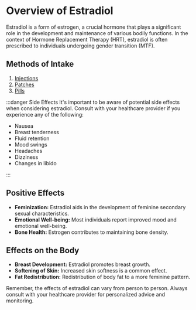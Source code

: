# Overview of Estradiol

Estradiol is a form of estrogen, a crucial hormone that plays a significant role in the development and maintenance of various bodily functions. In the context of Hormone Replacement Therapy (HRT), estradiol is often prescribed to individuals undergoing gender transition (MTF).

## Methods of Intake

1. [Injections](/guide/estradiol/injections/)
2. [Patches](/guide/estradiol/patches/)
3. [Pills](/guide/estradiol/pills/)

:::danger Side Effects
It's important to be aware of potential side effects when considering estradiol. Consult with your healthcare provider if you experience any of the following:

- Nausea
- Breast tenderness
- Fluid retention
- Mood swings
- Headaches
- Dizziness
- Changes in libido

:::

## Positive Effects

- **Feminization:** Estradiol aids in the development of feminine secondary sexual characteristics.
- **Emotional Well-being:** Most individuals report improved mood and emotional well-being.
- **Bone Health:** Estrogen contributes to maintaining bone density.

## Effects on the Body

- **Breast Development:** Estradiol promotes breast growth.
- **Softening of Skin:** Increased skin softness is a common effect.
- **Fat Redistribution:** Redistribution of body fat to a more feminine pattern.

Remember, the effects of estradiol can vary from person to person. Always consult with your healthcare provider for personalized advice and monitoring.
